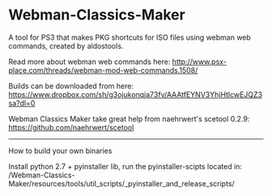 # Webman-Classics-Maker
A tool for PS3 that makes PKG shortcuts for ISO files using webman web commands, created by aldostools.

Read more about webman web commands here:
http://www.psx-place.com/threads/webman-mod-web-commands.1508/

Builds can be downloaded from here:
https://www.dropbox.com/sh/g3ojukonqja73fv/AAAtfEYNV3YhjHtlcwEJQZ3sa?dl=0

Webman Classics Maker take great help from naehrwert's scetool 0.2.9:
https://github.com/naehrwert/scetool


------------------------------------------------------------------------
How to build your own binaries

Install python 2.7 + pyinstaller lib, run the pyinstaller-scipts located in:
/Webman-Classics-Maker/resources/tools/util_scripts/_pyinstaller_and_release_scripts/
